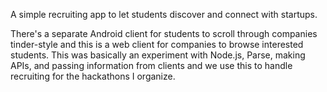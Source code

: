 A simple recruiting app to let students discover and connect with startups.

There's a separate Android client for students to scroll through companies tinder-style and this is a web client
for companies to browse interested students. This was basically an experiment with Node.js, Parse, making APIs, and
passing information from clients and we use this to handle recruiting for the hackathons I organize. 